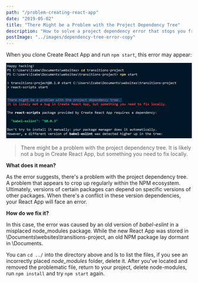```yaml
---
path: "/problem-creating-react-app"
date: "2019-05-02"
title: "There Might be a Problem with the Project Dependency Tree"
description: "How to solve a project dependency error that stops you from starting your React App"
postImage: "../images/dependency-tree-error-copy"
---
```


When you clone Create React App and run `npm start`, this error may appear:

![My Image](../images/dependency-tree-error.png)

> There might be a problem with the project dependency tree. It is likely not a bug in Create React App, but something you need to fix locally.

**What does it mean?**

As the error suggests, there&#39;s a problem with the project dependency tree. A problem that appears to crop up regularly within the NPM ecosystem. Ultimately, versions of certain packages can depend on specific versions of other packages. When there&#39;s a conflict in these version dependencies, your React App will face an error.

**How do we fix it?**

In this case, the error was caused by an old version of _babel-eslint_ in a misplaced node_modules package. While the new React App was stored in \Documents\websites\transitions-project, an old NPM package lay dormant in \Documents.

You can `cd ../` into the directory above and ls to list the files, if you see an incorrectly placed _node_modules_ folder, delete it. After you&#39;ve located and removed the problematic file, return to your project, delete node-modules, run `npm install` and try `npm start` again.
